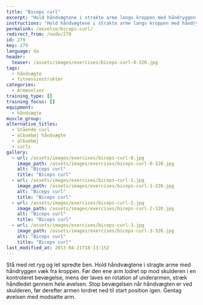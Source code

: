 ```yaml
---
title: "Biceps curl"
excerpt: "Hold håndvægtene i strakte arme langs kroppen med håndryggen væk fra kroppen. Før vægten op mod skulderen, mens du laver en rotation i underarmen."
instructions: "Hold håndvægtene i strakte arme langs kroppen med håndryggen væk fra kroppen. Før vægten op mod skulderen, mens du laver en rotation i underarmen."
permalink: /oevelse/biceps-curl/
redirect_from: /node/279
id: 279
key: 279
language: da
header:
  teaser: /assets/images/exercises/biceps-curl-0-320.jpg
tags:
  - håndvægte
  - fitnessinstruktør
categories:
  - Armøvelser
training_type: []
training_focus: []
equipment:
  - håndvægte
muscle_group:
alternative_titles:
  - Stående curl
  - albuebøj håndvægte
  - albuebøj
  - curls
gallery:
  - url: /assets/images/exercises/biceps-curl-0.jpg
    image_path: /assets/images/exercises/biceps-curl-0-320.jpg
    alt: "Biceps curl"
    title: "Biceps curl"
  - url: /assets/images/exercises/biceps-curl-1.jpg
    image_path: /assets/images/exercises/biceps-curl-1-320.jpg
    alt: "Biceps curl"
    title: "Biceps curl"
  - url: /assets/images/exercises/biceps-curl-2.jpg
    image_path: /assets/images/exercises/biceps-curl-2-320.jpg
    alt: "Biceps curl"
    title: "Biceps curl"
  - url: /assets/images/exercises/biceps-curl-3.jpg
    image_path: /assets/images/exercises/biceps-curl-3-320.jpg
    alt: "Biceps curl"
    title: "Biceps curl"
last_modified_at: 2013-04-21T18:13:15Z
---
```


Stå med ret ryg og let spredte ben. Hold håndvægtene i stragte arme med håndryggen væk fra kroppen. Før den ene arm lodret op mod skulderen i en kontroleret bevægelse, mens der laves en rotation af underarmen, stræk håndledet gennem hele øvelsen. Stop bevægelsen når håndvægten er ved skulderen, før derefter armen lordret ned til start position igen. Gentag øvelsen med modsatte arm.
